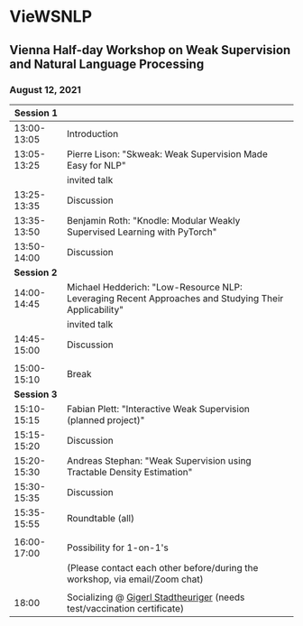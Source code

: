 # VieWSNLP
## Vienna Half-day Workshop on Weak Supervision and Natural Language Processing
### August 12, 2021

|**Session 1**||
|---|---|
|13:00-13:05 | Introduction |
|13:05-13:25 | Pierre Lison: "Skweak: Weak Supervision Made Easy for NLP" |
| | invited talk |
|13:25-13:35 | Discussion  |
|13:35-13:50 | Benjamin Roth: "Knodle: Modular Weakly Supervised Learning with PyTorch"  |
|13:50-14:00 | Discussion  |
| **Session 2** ||
|14:00-14:45 | Michael Hedderich: "Low-Resource NLP: Leveraging Recent Approaches and Studying Their Applicability" |
| | invited talk |
|14:45-15:00 | Discussion |
|||
|15:00-15:10 | Break |
|**Session 3**||
|15:10-15:15| Fabian Plett: "Interactive Weak Supervision (planned project)"|
|15:15-15:20| Discussion|
|15:20-15:30| Andreas Stephan: "Weak Supervision using Tractable Density Estimation"|
|15:30-15:35| Discussion|
|15:35-15:55| Roundtable (all)|
|||
|16:00-17:00|Possibility for 1-on-1's|
|| (Please contact each other before/during the workshop, via email/Zoom chat)|
|||
| 18:00 | Socializing @ [Gigerl Stadtheuriger](https://www.gigerl.at/) (needs test/vaccination certificate)|
